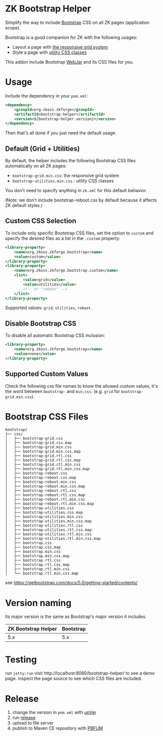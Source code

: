 # ZK Bootstrap Helper

Simplify the way to include [Bootstrap](https://getbootstrap.com/) CSS on all ZK pages (application scope).

Bootstrap is a good companion for ZK with the following usages:
* Layout a page with [the responsive grid system](https://getbootstrap.com/docs/5.0/layout/grid/)
* Style a page with [utility CSS classes](https://getbootstrap.com/docs/5.0/utilities/background/)

This addon include Bootstrap [WebJar](https://www.webjars.org/) and its CSS files for you.

# Usage
Include the dependency in your `pom.xml`:

```xml
<dependency>
    <groupId>org.zkoss.zkforge</groupId>
    <artifactId>bootstrap-helper</artifactId>
    <version>${bootstrap-helper.version}</version>
</dependency>
```
Then that's all done if you just need the default usage.

## Default (Grid + Utilities)

By default, the helper includes the following Bootstrap CSS files automatically on all ZK pages:
* `bootstrap-grid.min.css`: the responsive grid system
* `bootstrap-utilities.min.css` : utility CSS classes

You don't need to specify anything in `zk.xml` for this default behavior.

(Note: we don't include bootstrap-reboot.css by default because it affects ZK default styles.)

## Custom CSS Selection

To include only specific Bootstrap CSS files, set the option to `custom` and specify the desired files as a list in the `.custom` property:

```xml
<library-property>
    <name>org.zkoss.zkforge.bootstrap</name>
    <value>custom</value>
</library-property>
<library-property>
    <name>org.zkoss.zkforge.bootstrap.custom</name>
    <list>
        <value>grid</value>
        <value>utilities</value>
        <!-- or "reboot" -->
    </list>
</library-property>
```

Supported values: `grid`, `utilities`, `reboot`.

## Disable Bootstrap CSS

To disable all automatic Bootstrap CSS inclusion:

```xml
<library-property>
    <name>org.zkoss.zkforge.bootstrap</name>
    <value>none</value>
</library-property>
```

## Supported Custom Values
Check the following css file names to know the allowed custom values, it's the word between `bootstrap-` and `min.css`. (e.g. `grid` for `bootstrap-grid.min.css`).

# Bootstrap CSS Files

```text
bootstrap/
├── css/
│   ├── bootstrap-grid.css
│   ├── bootstrap-grid.css.map
│   ├── bootstrap-grid.min.css
│   ├── bootstrap-grid.min.css.map
│   ├── bootstrap-grid.rtl.css
│   ├── bootstrap-grid.rtl.css.map
│   ├── bootstrap-grid.rtl.min.css
│   ├── bootstrap-grid.rtl.min.css.map
│   ├── bootstrap-reboot.css
│   ├── bootstrap-reboot.css.map
│   ├── bootstrap-reboot.min.css
│   ├── bootstrap-reboot.min.css.map
│   ├── bootstrap-reboot.rtl.css
│   ├── bootstrap-reboot.rtl.css.map
│   ├── bootstrap-reboot.rtl.min.css
│   ├── bootstrap-reboot.rtl.min.css.map
│   ├── bootstrap-utilities.css
│   ├── bootstrap-utilities.css.map
│   ├── bootstrap-utilities.min.css
│   ├── bootstrap-utilities.min.css.map
│   ├── bootstrap-utilities.rtl.css
│   ├── bootstrap-utilities.rtl.css.map
│   ├── bootstrap-utilities.rtl.min.css
│   ├── bootstrap-utilities.rtl.min.css.map
│   ├── bootstrap.css
│   ├── bootstrap.css.map
│   ├── bootstrap.min.css
│   ├── bootstrap.min.css.map
│   ├── bootstrap.rtl.css
│   ├── bootstrap.rtl.css.map
│   ├── bootstrap.rtl.min.css
│   └── bootstrap.rtl.min.css.map

```
see https://getbootstrap.com/docs/5.0/getting-started/contents/

# Version naming
Its major version is the same as Bootstrap's major version it includes.

| ZK Bootstrap Helper | Bootstrap |
|---------------------|-----------|
| 5.x                 | 5.x       |


# Testing
run `jetty:run`
visit http://localhost:8080/bootstrap-helper/ to see a demo page.
inspect the page source to see which CSS files are included.

# Release
1. change the version in `pom.xml` with [upVer](release/upVer)
2. run [release](release/release) 
3. upload to file server
4. publish to Maven CE repository with [PBFUM](http://jenkins2/view/All/job/PBFUM/)